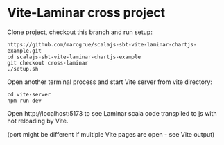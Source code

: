 # Vite-Laminar cross project

Clone project, checkout this branch and run setup:

    https://github.com/marcgrue/scalajs-sbt-vite-laminar-chartjs-example.git
    cd scalajs-sbt-vite-laminar-chartjs-example
    git checkout cross-laminar
    ./setup.sh

Open another terminal process and start Vite server from vite directory:

    cd vite-server
    npm run dev

Open http://localhost:5173 to see Laminar scala code transpiled to js with hot reloading by Vite.

(port might be different if multiple Vite pages are open - see Vite output)
